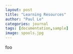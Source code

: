```yaml
---
layout: post
title: "Learning Resources"
author: "Paul Le"
categories: journal
tags: [documentation,sample]
image: spools.jpg
---
```


foo
